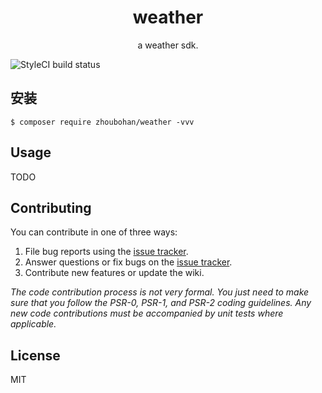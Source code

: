 <h1 align="center"> weather </h1>

<p align="center"> a weather sdk.</p>

![StyleCI build status](https://github.styleci.io/repos/150829300)

## 安装

```shell
$ composer require zhoubohan/weather -vvv
```

## Usage

TODO

## Contributing

You can contribute in one of three ways:

1. File bug reports using the [issue tracker](https://github.com/zhoubohan/weather/issues).
2. Answer questions or fix bugs on the [issue tracker](https://github.com/zhoubohan/weather/issues).
3. Contribute new features or update the wiki.

_The code contribution process is not very formal. You just need to make sure that you follow the PSR-0, PSR-1, and PSR-2 coding guidelines. Any new code contributions must be accompanied by unit tests where applicable._

## License

MIT